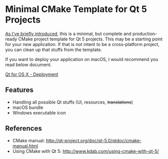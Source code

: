 # Minimal CMake Template for Qt 5 Projects

[As I've briefly introduced](http://euler.kr/trl/2014/08/19/minimal-cmake-template.html), this is a minimal, but complete and production-ready CMake project template for Qt 5 projects. This may be a starting point for your new application. If that is not intent to be a cross-platform project, you can clean up that stuffs from the template.

If you want to deploy your application on macOS, I would recommend you read below document.

[Qt for OS X - Deployment](http://doc.qt.io/qt-5/osx-deployment.html)

## Features
  * Handling all possible Qt stuffs (UI, resources, ~~translations~~)
  * macOS bundle
  * Windows executable icon

## References
  * CMake manual: http://qt-project.org/doc/qt-5.0/qtdoc/cmake-manual.html
  * Using CMake with Qt 5: http://www.kdab.com/using-cmake-with-qt-5/
